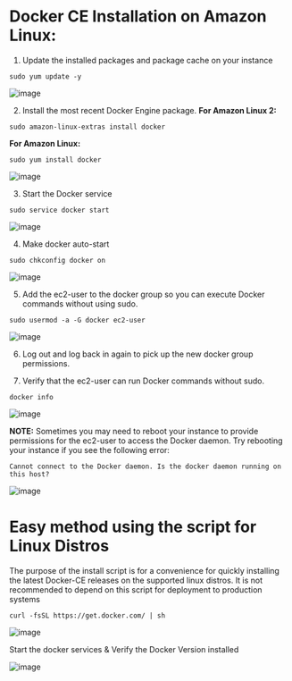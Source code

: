 # Docker CE Installation on Amazon Linux:
1. Update the installed packages and package cache on your instance

```
sudo yum update -y
```

![image](https://user-images.githubusercontent.com/90503660/137362366-51519a3a-3f16-4ce6-82eb-23e97cce74b1.png)


2. Install the most recent Docker Engine package.
  **For Amazon Linux 2:**
```
sudo amazon-linux-extras install docker
```

  **For Amazon Linux:**
```
sudo yum install docker
```

![image](https://user-images.githubusercontent.com/90503660/137362514-4ea52fd6-ff81-4aa7-98f4-98d027eedffc.png)


3. Start the Docker service

```
sudo service docker start
```

![image](https://user-images.githubusercontent.com/90503660/137362634-405d0dce-db8d-42a1-bca3-90e6b4e9cc55.png)


4. Make docker auto-start

```
sudo chkconfig docker on
```

![image](https://user-images.githubusercontent.com/90503660/137362709-de5b6012-073b-4f4a-91d5-8c1d77efa233.png)


5. Add the ec2-user to the docker group so you can execute Docker commands without using sudo.

```
sudo usermod -a -G docker ec2-user
```

![image](https://user-images.githubusercontent.com/90503660/137363002-e12772ac-5f16-4762-9882-cc215a451041.png)


6. Log out and log back in again to pick up the new docker group permissions.

7. Verify that the ec2-user can run Docker commands without sudo.

```
docker info
```

![image](https://user-images.githubusercontent.com/90503660/137363076-4a29355a-a349-47ae-b175-55eb966cc042.png)


**NOTE:** Sometimes you may need to reboot your instance to provide permissions for the ec2-user to access the Docker daemon. Try rebooting your instance if you see the following error:

```
Cannot connect to the Docker daemon. Is the docker daemon running on this host?
```

![image](https://user-images.githubusercontent.com/90503660/137363185-a8cae334-b08a-49b3-9122-adac0f48cb22.png)


# Easy method using the script for Linux Distros

The purpose of the install script is for a convenience for quickly installing the latest Docker-CE releases on the supported linux distros. 
It is not recommended to depend on this script for deployment to production systems

```
curl -fsSL https://get.docker.com/ | sh
```

![image](https://user-images.githubusercontent.com/90503660/137366336-389c6c0a-bc06-4dab-80e6-35febb04f366.png)

Start the docker services & Verify the Docker Version installed

![image](https://user-images.githubusercontent.com/90503660/137366491-4fef7d9f-ac65-40ac-8c0a-b5d9e1d23e1d.png)


